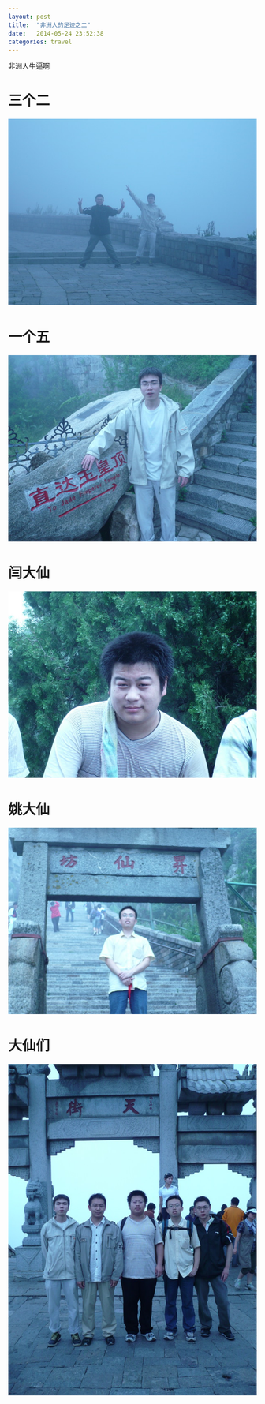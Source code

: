 ```yaml
---
layout: post
title:  "非洲人的足迹之二"
date:   2014-05-24 23:52:38
categories: travel
---
```


非洲人牛逼啊

三个二
=====
![三个二][sangeer]

一个五
=====
![一个五][yigewu]

闫大仙
=====
![闫大仙][yandaxian]

姚大仙
=====
![姚大仙][yaodaxian]

大仙们
=====
![大仙们][diaosimen]

[sangeer]:	 	/images/sangeer.jpg
[yigewu]:	 	/images/yigewu.jpg
[yandaxian]:	/images/yandaxian.jpg
[yaodaxian]:	/images/yaodaxian.jpg
[diaosimen]:	/images/diaosimen.jpg